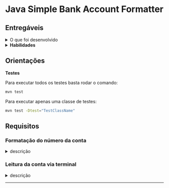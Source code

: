 # Java Simple Bank Account Formatter

## Entregáveis

<details>
  <summary>O que foi desenvolvido</summary>

Foi desenvolvido uma simulação de um pequeno sistema de apoio à validação de contas bancárias.

</details>

<details>
  <summary><strong>Habilidades</strong></summary>

- Solucionar problemas relacionados ao gerenciamento de dependências no Maven;
- Configurar e utilizar o Maven como ferramenta de gerenciamento de dependências em um projeto Java.

</details>

## Orientações

<summary><strong>Testes</strong></summary>

Para executar todos os testes basta rodar o comando:

```bash
mvn test
```

Para executar apenas uma classe de testes:

```bash
mvn test -Dtest="TestClassName"
```

</details>

## Requisitos

### Formatação do número da conta

<details>
  <summary>descrição</summary>

- `conta < 6 dígitos`: deverá adicionar zeros àa esquerda até atender ao tamanho de 6 números;
- `conta > 6 dígitos`: deverão ser removidos todos os números antes dos 6 últimos;
- `conta == 6 dígitos`: já está aderente, o valor deve permanecer inalterado.

Exemplos:

- Conta `448` deverá ser formatada como `"000448"`;
- Conta `877665544` deverá ser formatada como `"665544"`;
- Conta `334455` deverá ser formatada como `"334455"`.

</details>

### Leitura da conta via terminal

<details>
  <summary>descrição</summary>

- Recebe o número da conta bancária no console (terminal) do sistema;
- Rejeita valores não numéricos com a mensagem: `Número da conta inválido!`;
- Caso a conta seja válida, mostra como resultado a conta com a formatação padrão. A conta é apresentada seguindo o padrão de mensagem `Número da conta: XXXXXX` , onde `XXXXXX`  é o número da conta já formatado.

</details>

---
